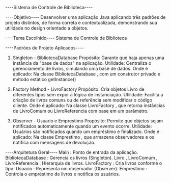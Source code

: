 ----Sistema de Controle de Biblioteca----

----Objetivo----
Desenvolver uma aplicação Java aplicando três padrões de projeto distintos, de forma correta e
contextualizada, demonstrando sua utilidade no design orientado a objetos.

----Tema Escolhido----
Sistema de Controle de Biblioteca

----Padrões de Projeto Aplicados----
1. Singleton - BibliotecaDatabase
Propósito: Garante que haja apenas uma instância da "base de dados" na aplicação.
Utilidade: Centraliza o gerenciamento de livros, simulando uma base de dados.
Onde é aplicado: Na classe BibliotecaDatabase , com um construtor privado e método
estático getInstance()

3. Factory Method - LivroFactory
Propósito: Cria objetos Livro de diferentes tipos sem expor a lógica de instanciação.
Utilidade: Facilita a criação de livros comuns ou de referência sem modificar o código cliente.
Onde é aplicado: Na classe LivroFactory , que retorna instâncias de LivroComum ou
LivroReferencia com base em um parâmetro.

4. Observer - Usuario e Emprestimo
Propósito: Permite que objetos sejam notificados automaticamente quando um evento ocorre.
Utilidade: Usuários são notificados quando um empréstimo é finalizado.
Onde é aplicado: Na classe Emprestimo , que armazena observadores e os notifica com
mensagens de devolução.

----Arquitetura Geral----
Main : Ponto de entrada da aplicação.
BibliotecaDatabase : Gerencia os livros (Singleton).
Livro , LivroComum , LivroReferencia : Hierarquia de livros.
LivroFactory : Cria livros conforme o tipo.
Usuario : Representa um observador (Observer).
Emprestimo : Controla o empréstimo de livros e notifica os usuários.


